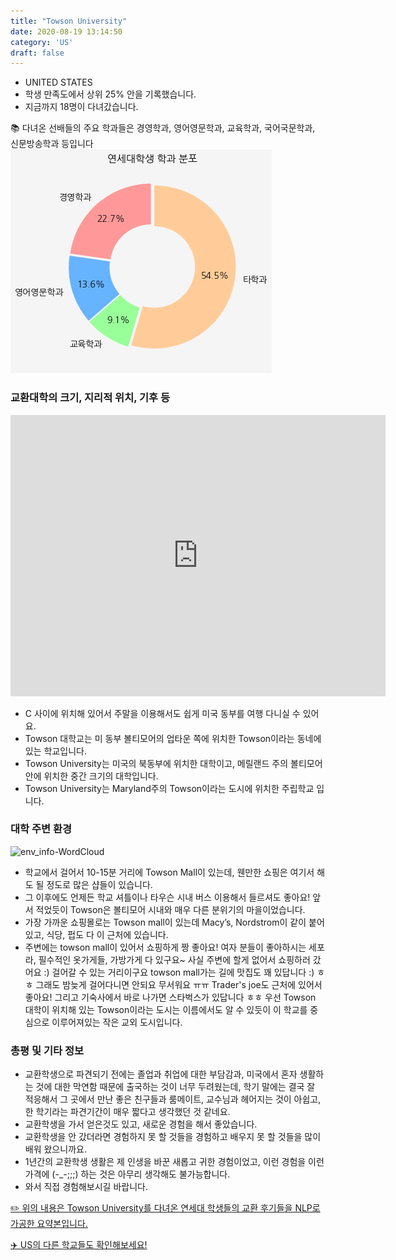 ```yaml
---
title: "Towson University"
date: 2020-08-19 13:14:50
category: 'US'
draft: false
---
```



* UNITED STATES
* 학생 만족도에서 상위 25% 안을 기록했습니다.
* 지금까지 18명이 다녀갔습니다. 

📚 다녀온 선배들의 주요 학과들은 경영학과, 영어영문학과, 교육학과, 국어국문학과, 신문방송학과 등입니다
![department-info](../plots/US000180.png)
### 교환대학의 크기, 지리적 위치, 기후 등
<iframe
width="600"
height="450"
frameborder="0" style="border:0"
src="https://www.google.com/maps/embed/v1/place?key=AIzaSyC9e1AME-pVmWC4hBpFdu5S4dKzyepa3HQ&q=Towson+University&center=39.39251210000001,-76.6126392&zoom=14" allowfullscreen>
</iframe>

* C 사이에 위치해 있어서 주말을 이용해서도 쉽게 미국 동부를 여행 다니실 수 있어요.
* Towson 대학교는 미 동부 볼티모어의 업타운 쪽에 위치한 Towson이라는 동네에 있는 학교입니다.
* Towson University는 미국의 북동부에 위치한 대학이고, 메릴랜드 주의 볼티모어 안에 위치한 중간 크기의 대학입니다.
* Towson University는 Maryland주의 Towson이라는 도시에 위치한 주립학교 입니다.


### 대학 주변 환경

![env_info-WordCloud](../univ_wordclouds_okt/env_info/US000180_env_info_okt.png)

* 학교에서 걸어서 10-15분 거리에 Towson Mall이 있는데, 웬만한 쇼핑은 여기서 해도 될 정도로 많은 샵들이 있습니다.
* 그 이후에도 언제든 학교 셔틀이나 타우슨 시내 버스 이용해서 들르셔도 좋아요! 앞서 적었듯이 Towson은 볼티모어 시내와 매우 다른 분위기의 마을이었습니다.
* 가장 가까운 쇼핑몰로는 Towson mall이 있는데 Macy’s, Nordstrom이 같이 붙어있고, 식당, 펍도 다 이 근처에 있습니다.
* 주변에는 towson mall이 있어서 쇼핑하게 짱 좋아요! 여자 분들이 좋아하시는 세포라, 필수적인 옷가게들, 가방가게 다 있구요~ 사실 주변에 할게 없어서 쇼핑하러 갔어요 :) 걸어갈 수 있는 거리이구요 towson mall가는 길에 맛집도 꽤 있답니다 :) ㅎㅎ 그래도 밤늦게 걸어다니면 안되요 무서워요 ㅠㅠ Trader's joe도 근처에 있어서 좋아요! 그리고 기숙사에서 바로 나가면 스타벅스가 있답니다 ㅎㅎ 우선 Towson 대학이 위치해 있는 Towson이라는 도시는 이름에서도 알 수 있듯이 이 학교를 중심으로 이루어져있는 작은 교외 도시입니다.


### 총평 및 기타 정보 

* 교환학생으로 파견되기 전에는 졸업과 취업에 대한 부담감과, 미국에서 혼자 생활하는 것에 대한 막연함 때문에 출국하는 것이 너무 두려웠는데, 학기 말에는 결국 잘 적응해서 그 곳에서 만난 좋은 친구들과 룸메이트, 교수님과 헤어지는 것이 아쉽고, 한 학기라는 파견기간이 매우 짧다고 생각했던 것 같네요.
* 교환학생을 가서 얻은것도 있고, 새로운 경험을 해서 좋았습니다.
* 교환학생을 안 갔더라면 경험하지 못 할 것들을 경험하고 배우지 못 할 것들을 많이 배워 왔으니까요.
* 1년간의 교환학생 생활은 제 인생을 바꾼 새롭고 귀한 경험이었고, 이런 경험을 이런 가격에 (-_-;;;) 하는 것은 아무리 생각해도 불가능합니다.
* 와서 직접 경험해보시길 바랍니다.


[✏️ 위의 내용은 Towson University를 다녀온 연세대 학생들의 교환 후기들을 NLP로 가공한 요약본입니다.](http://oia.yonsei.ac.kr/partner/expReport.asp?ucode=US000180&bgbn=A)

[✈️ US의 다른 학교들도 확인해보세요!](https://yonsei-exchange.netlify.app/?category=US)
